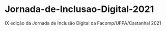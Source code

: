 # Jornada-de-Inclusao-Digital-2021
IX edição da Jornada de Inclusão Digital da Facomp/UFPA/Castanhal 2021
